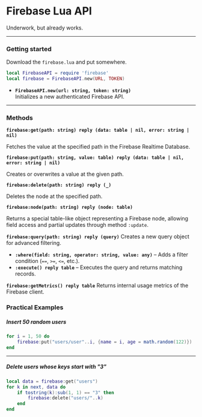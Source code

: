 # Firebase Lua API  

Underwork, but already works.

---

### Getting started

Download the `firebase.lua` and put somewhere.

```lua
local FirebaseAPI = require 'firebase'
local firebase = FirebaseAPI.new(URL, TOKEN)
```

- **`FirebaseAPI.new(url: string, token: string)`**  
  Initializes a new authenticated Firebase API.

---

### Methods

**`firebase:get(path: string) reply (data: table | nil, error: string | nil)`**

Fetches the value at the specified path in the Firebase Realtime Database.


**`firebase:put(path: string, value: table) reply (data: table | nil, error: string | nil)`**

Creates or overwrites a value at the given path.

**`firebase:delete(path: string) reply (_)`**

Deletes the node at the specified path.

**`firebase:node(path: string) reply (node: table)`**

Returns a special table-like object representing a Firebase node, allowing field access and partial updates through method `:update`.

**`firebase:query(path: string) reply (query)`**
Creates a new query object for advanced filtering.

- **`:where(field: string, operator: string, value: any)`** – Adds a filter condition (`==`, `>=`, `<=`, etc.).
- **`:execute() reply table`** – Executes the query and returns matching records.

**`firebase:getMetrics() reply table`**
Returns internal usage metrics of the Firebase client.

### Practical Examples

##### Insert 50 random users
```lua
for i = 1, 50 do
    firebase:put("users/user"..i, {name = i, age = math.random(122)})
end
```

---

##### Delete users whose keys start with "3"
```lua
local data = firebase:get("users")
for k in next, data do
    if tostring(k):sub(1, 1) == "3" then
        firebase:delete("users/"..k)
    end
end
```
